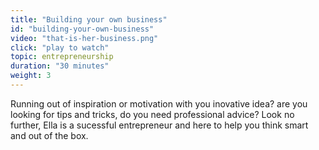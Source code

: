 ```yaml
---
title: "Building your own business"
id: "building-your-own-business"
video: "that-is-her-business.png"
click: "play to watch" 
topic: entrepreneurship 
duration: "30 minutes"
weight: 3
---
```

Running out of inspiration or motivation with you inovative idea? are you looking for tips and tricks, do you need professional advice? Look no further, Ella is a sucessful entrepreneur and here to help you think smart and out of the box.

